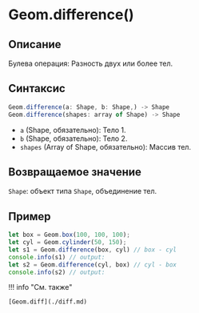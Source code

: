 # Geom.difference()

## Описание
Булева операция: Разность двух или более тел.

## Синтаксис
```javascript
Geom.difference(a: Shape, b: Shape,) -> Shape
Geom.difference(shapes: array of Shape) -> Shape
```

- `a` (Shape, обязательно): Тело 1.
- `b` (Shape, обязательно): Тело 2.
- `shapes` (Array of Shape, обязательно): Массив тел.

## Возвращаемое значение
`Shape`: объект типа `Shape`, объединение тел.

## Пример
```javascript linenums="1"
let box = Geom.box(100, 100, 100);
let cyl = Geom.cylinder(50, 150);
let s1 = Geom.difference(box, cyl) // box - cyl
console.info(s1) // output:
let s2 = Geom.difference(cyl, box) // cyl - box
console.info(s2) // output:
```

!!! info "См. также"

    [Geom.diff](./diff.md)

